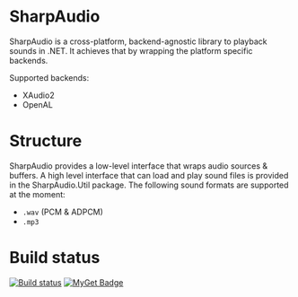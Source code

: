 # SharpAudio
SharpAudio is a cross-platform, backend-agnostic library to playback sounds in .NET. It achieves that by wrapping the platform specific backends.

Supported backends:
- XAudio2
- OpenAL

# Structure

SharpAudio provides a low-level interface that wraps audio sources & buffers. A high level interface that can load and play sound files is provided in the SharpAudio.Util package. The following sound formats are supported at the moment:
- `.wav` (PCM & ADPCM)
- `.mp3` 


# Build status

[![Build status](https://ci.appveyor.com/api/projects/status/c3e98wk0mwcsje00?svg=true)](https://ci.appveyor.com/project/feliwir/sharpaudio)
[![MyGet Badge](https://buildstats.info/myget/feliwir/SharpAudio)](https://www.myget.org/feed/feliwir/package/nuget/SharpAudio)